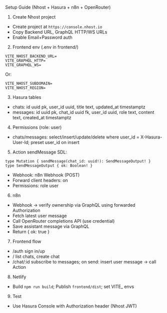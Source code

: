 Setup Guide (Nhost + Hasura + n8n + OpenRouter)

1) Create Nhost project
- Create project at `https://console.nhost.io`
- Copy Backend URL, GraphQL HTTP/WS URLs
- Enable Email+Password auth

2) Frontend env (.env in frontend/)
```
VITE_NHOST_BACKEND_URL=
VITE_GRAPHQL_HTTP=
VITE_GRAPHQL_WS=
```
Or:
```
VITE_NHOST_SUBDOMAIN=
VITE_NHOST_REGION=
```

3) Hasura tables
- chats: id uuid pk, user_id uuid, title text, updated_at timestamptz
- messages: id uuid pk, chat_id uuid fk, user_id uuid, role text, content text, created_at timestamptz

4) Permissions (role: user)
- chats/messages: select/insert/update/delete where user_id = X-Hasura-User-Id; preset user_id on insert

5) Action sendMessage
SDL:
```
type Mutation { sendMessage(chat_id: uuid!): SendMessageOutput! }
type SendMessageOutput { ok: Boolean! }
```
- Webhook: n8n Webhook (POST)
- Forward client headers: on
- Permissions: role user

6) n8n
- Webhook → verify ownership via GraphQL using forwarded Authorization
- Fetch latest user message
- Call OpenRouter completions API (use credential)
- Save assistant message via GraphQL
- Return { ok: true }

7) Frontend flow
- /auth sign in/up
- / list chats, create chat
- /chat/:id subscribe to messages; on send: insert user message → call Action

8) Netlify
- Build `npm run build`; Publish `frontend/dist`; set VITE_ envs

9) Test
- Use Hasura Console with Authorization header (Nhost JWT)


